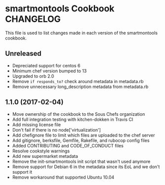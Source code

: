 # smartmontools Cookbook CHANGELOG

This file is used to list changes made in each version of the smartmontools cookbook.

## Unreleased

- Depreciated support for centos 6
- Minimum chef version bumped to 13
- Upgraded to orb 2.0
- Remove `if responds_to?` check around metadata in metadata.rb
- Remove unnecessary long_description metadata from metadata.rb

## 1.1.0 (2017-02-04)

- Move ownership of the cookbook to the Sous Chefs organization
- Add full integration testing with kitchen-dokken in Travis CI
- Add missing license file
- Don't fail if there is no node['virtualization']
- Add chefignore file to limit which files are uploaded to the chef server
- Add gitignore, berksfile, Gemfile, Rakefile, and rubocop config files
- Added CONTRIBUTING and CODE_OF_CONDUCT files
- Resolve cookstyle warnings
- Add new supermarket metadata
- Remove the init-smartmontools init script that wasn't used anymore
- Remove support for Debian 6 in the metadata since its EoL and we don't support it
- Remove workaround that supported Ubuntu 10.04
